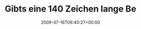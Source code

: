 ---
retweeted: false
source: <a href="http://twitter.com" rel="nofollow">Twitter Web Client</a>
entities:
  hashtags:
  - text: moin
    indices:
    - '92'
    - '97'
  - text: lavazza
    indices:
    - '98'
    - '106'
  symbols: []
  user_mentions: []
  urls: []
display_text_range:
- '0'
- '106'
favorite_count: '0'
id_str: '2665743952'
truncated: false
retweet_count: '0'
id: '2665743952'
created_at: Thu Jul 16 06:40:27 +0000 2009
favorited: false
full_text: 'Gibts eine 140 Zeichen lange Beschreibung für das ratternde Geräusch von
  Espressomaschinen? #moin #lavazza'
lang: de
tags:
- moin
- lavazza
- pesos:twitter
date: '2009-07-16T06:40:27+00:00'
src: https://twitter.com/bascht/status/2665743952
original_url: https://twitter.com/bascht/status/2665743952
type: twitter_tweet
text: 'Gibts eine 140 Zeichen lange Beschreibung für das ratternde Geräusch von Espressomaschinen?
  #moin #lavazza'
title: Gibts eine 140 Zeichen lange Be

---